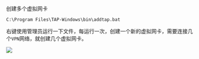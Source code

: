 创建多个虚拟网卡

```
C:\Program Files\TAP-Windows\bin\addtap.bat
```

右键使用管理员运行一下文件，每运行一次，创建一个新的虚拟网卡，需要连接几个`VPN`网络，就创建几个虚拟网卡。

![](https://niuzhan-1306014148.cos.ap-beijing.myqcloud.com/Typora/image-20200417172614718.png)

